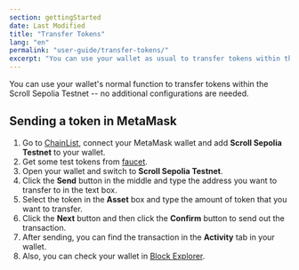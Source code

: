 ```yaml
---
section: gettingStarted
date: Last Modified
title: "Transfer Tokens"
lang: "en"
permalink: "user-guide/transfer-tokens/"
excerpt: "You can use your wallet as usual to transfer tokens within the Scroll Sepolia Testnet."
---
```


You can use your wallet's normal function to transfer tokens within the Scroll Sepolia Testnet -- no additional configurations are needed.

## Sending a token in MetaMask

1. Go to [ChainList](https://chainlist.org/?search=scroll&testnets=true), connect your MetaMask wallet and add **Scroll Sepolia Testnet** to your wallet.
2. Get some test tokens from [faucet](https://docs.scroll.io/en/user-guide/faucet/).
3. Open your wallet and switch to **Scroll Sepolia Testnet**.
4. Click the **Send** button in the middle and type the address you want to transfer to in the text box.
5. Select the token in the **Asset** box and type the amount of token that you want to transfer.
6. Click the **Next** button and then click the **Confirm** button to send out the transaction.
7. After sending, you can find the transaction in the **Activity** tab in your wallet.
8. Also, you can check your wallet in [Block Explorer](https://sepolia-blockscout.scroll.io/).
